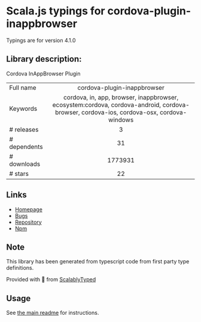
# Scala.js typings for cordova-plugin-inappbrowser

Typings are for version 4.1.0

## Library description:
Cordova InAppBrowser Plugin

|                    |                 |
| ------------------ | :-------------: |
| Full name          | cordova-plugin-inappbrowser |
| Keywords           | cordova, in, app, browser, inappbrowser, ecosystem:cordova, cordova-android, cordova-browser, cordova-ios, cordova-osx, cordova-windows |
| # releases         | 3 |
| # dependents       | 31 |
| # downloads        | 1773931 |
| # stars            | 22 |

## Links
- [Homepage](https://github.com/apache/cordova-plugin-inappbrowser#readme)
- [Bugs](https://github.com/apache/cordova-plugin-inappbrowser/issues)
- [Repository](https://github.com/apache/cordova-plugin-inappbrowser)
- [Npm](https://www.npmjs.com/package/cordova-plugin-inappbrowser)
    


## Note
This library has been generated from typescript code from first party type definitions.

Provided with :purple_heart: from [ScalablyTyped](https://github.com/oyvindberg/ScalablyTyped)

## Usage
See [the main readme](../../readme.md) for instructions.


